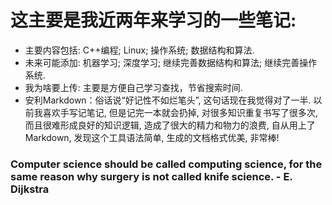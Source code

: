 # 这主要是我近两年来学习的一些笔记:
- 主要内容包括: C++编程; Linux; 操作系统; 数据结构和算法.
- 未来可能添加: 机器学习; 深度学习; 继续完善数据结构和算法; 继续完善操作系统.
- 我为啥要上传: 主要是方便自己学习查找，节省搜索时间.
- 安利Markdown：俗话说“好记性不如烂笔头”, 这句话现在我觉得对了一半. 以前我喜欢手写记笔记, 但是记完一本就会扔掉, 对很多知识重复书写了很多次, 而且很难形成良好的知识逻辑, 造成了很大的精力和物力的浪费, 自从用上了Markdown, 发现这个工具语法简单, 生成的文档格式优美, 非常棒!

### Computer science should be called computing science, for the same reason why surgery is not called knife science.    - E. Dijkstra
